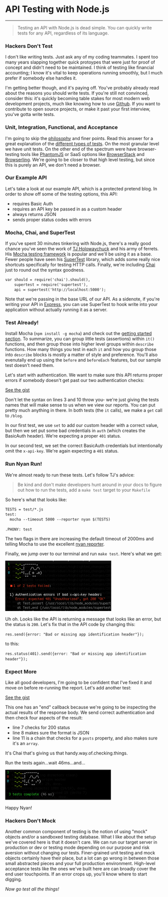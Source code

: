 # API Testing with Node.js

---

> Testing an API with Node.js is dead simple. You can quickly write tests for any API, regardless of its language.

### Hackers Don't Test
I don't like writing tests. Just ask any of my coding teammates. I spent too many years slapping together quick protoypes that were just for proof of concept and didn't need to be maintained. I think of testing like financial accounting; I know it's vital to keep operations running smoothly, but I much prefer if somebody else handles it.

I'm getting better though, and it's paying off. You've probably already read about the reasons you should write tests. If you're still not convinced, consider this: it's quickly becoming table stakes for most modern web development projects, much like knowing how to use [Github](http://github.com). If you want to contribute to open source projects, or make it past your first interview, you've gotta write tests.

### Unit, Integration, Functional, and Acceptance
I'm going to skip the [philosophy](http://www.agitar.com/downloads/TheWayOfTestivus.pdf) and finer points. Read this answer for a great explanation of the [different types of tests](http://stackoverflow.com/a/4904533). On the most granular level we have unit tests. On the other end of the spectrum were have browser-testing tools like [PhantomJS](http://phantomjs.org/) or SaaS options like [BrowserStack](http://browserstack.com) and [Browserling](http://browserling.com). We're going to be closer to that high level testing, but since this is purely an API, we don't need a browser.

### Our Example API
Let's take a look at our example API, which is a protected pretend blog. In order to show off some of the testing options, this API:

- requires Basic Auth
- requires an API key be passed in as a custom header
- always returns JSON
- sends proper status codes with errors

### Mocha, Chai, and SuperTest
If you've spent 30 minutes tinkering with Node.js, there's a really good chance you've seen the work of [TJ Holowaychuck](https://github.com/visionmedia) and his army of ferrets. His [Mocha testing framework](http://visionmedia.github.com/mocha/) is popular and we'll be using it as a base. Fewer people have seen his [SuperTest](https://github.com/visionmedia/supertest) library, which adds some really nice shortcuts specifically for testing HTTP calls. Finally, we're including [Chai](http://chaijs.com/) just to round out the syntax goodness.

    var should = require('chai').should(),
        supertest = require('supertest'),
        api = supertest('http://localhost:5000');

Note that we're passing in the base URL of our API. As a sidenote, if you're writing your API in [Express](http://expressjs.com), you can use SuperTest to hook write into your application without actually running it as a server.

### Test Already!
Install Mocha (`npm install -g mocha`) and check out the [getting started section](http://visionmedia.github.com/mocha/#getting-started). To summarize, you can group little tests (assertions) within `it()` functions, and then group those into higher level groups within `describe` functions. How many things you test in each `it` and how you group those into `describe` blocks is mostly a matter of style and preference. You'll also evenutally end up using the `before` and `beforeEach` features, but our sample test doesn't need them.

Let's start with authentication. We want to make sure this API returns proper errors if somebody doesn't get past our two authentication checks:

[See the gist](https://gist.github.com/jedwood/5311084)
<script src="https://gist.github.com/jedwood/5311084.js"></script>

Don't let the syntax on lines 3 and 10 throw you- we're just giving the tests names that will make sense to us when we view our reports. You can put pretty much anything in there. In both tests (the `it` calls), we make a `get` call to `/blog`.

 In our first test, we use `set` to add our custom header with a correct value, but then we set put some bad credentials in `auth` (which creates the BasicAuth header). We're expecting a proper `401` status.

In our second test, we set the correct BasicAuth credentials but intentionally omit the `x-api-key`. We're again expecting a `401` status.

### Run Nyan Run!
We're almost ready to run these tests. Let's follow TJ's advice:

> Be kind and don't make developers hunt around
> in your docs to figure out how to run the tests,
> add a `make test` target to your `Makefile`

So here's what that looks like:

    TESTS = test/*.js
    test:
      mocha --timeout 5000 --reporter nyan $(TESTS)

    .PHONY: test

The two flags in there are increasing the default timeout of 2000ms and telling Mocha to use the excellent [nyan reporter](https://vimeo.com/44180900).

Finally, we jump over to our terminal and run `make test`. Here's what we get:

![Nyan cat showing failing test](img/nyan-fail.png)

Uh oh. Looks like the API is returning a message that looks like an error, but the status is `200`. Let's fix that in the API code by changing this:

`res.send({error: "Bad or missing app identification header"});`

to this:

`res.status(401).send({error: "Bad or missing app identification header"});`

### Expect More
Like all good developers, I'm going to be confident that I've fixed it and move on before re-running the report. Let's add another test:

[See the gist](https://gist.github.com/jedwood/5311429)
<script src="https://gist.github.com/jedwood/5311429.js"></script>

This one has an "end" callback because we're going to be inspecting the actual results of the response body. We send correct authentication and then check four aspects of the result:

- line 7 checks for 200 status
- line 8 makes sure the format is JSON
- line 11 is a chain that checks for a `posts` property, and also makes sure it's an `array`.

It's Chai that's giving us that handy.way.of.checking.things.

Run the tests again...wait 46ms...and...

![Nyan cat showing all tests passing](img/nyan-win.png)

Happy Nyan!

### Hackers Don't Mock
Another common component of testing is the notion of using "mock" objects and/or a sandboxed testing database. What I like about the setup we've covered here is that it doesn't care. We can run our target server in production or dev or testing mode depending on our purpose and risk aversion without changing our tests. Finer-grained unit testing and mock objects certainly have their place, but a lot can go wrong in between those small abstracted pieces and your full production environment. High-level acceptance tests like the ones we've built here are can broadly cover the end user touchpoints. If an error crops up, you'll know where to start digging.

_Now go test all the things!_
